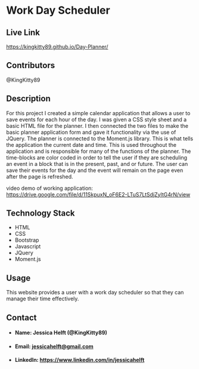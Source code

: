 # **Work Day Scheduler**

## **Live Link**

https://kingkitty89.github.io/Day-Planner/

## **Contributors**

@KingKitty89


## **Description**

For this project I created a simple calendar application that allows a user to save events for each hour of the day. I was given a CSS style sheet and a basic HTML file for the planner. I then connected the two files to make the basic planner application form and gave it functionality via the use of JQuery. The planner is connected to the Moment.js library. This is what tells the application the current date and time. This is used throughout the application and is responsible for many of the functions of the planner. The time-blocks are color coded in order to tell the user if they are scheduling an event in a block that is in the present, past, and or future. The user can save their events for the day and the event will remain on the page even after the page is refreshed. 

video demo of working application: https://drive.google.com/file/d/11SkpuxN_oF6E2-LTuS7LtSdjZyltG4rN/view


## **Technology Stack**
* HTML 
* CSS 
* Bootstrap
* Javascript
* JQuery
* Moment.js

## **Usage**

This website provides a user with a work day scheduler so that they can manage their time effectively.

## **Contact**
* #### **Name:** Jessica Helft (@KingKitty89)
* #### **Email:** [jessicahelft@gmail.com](jessicahelft@gmail.com)
* #### **LinkedIn:** https://www.linkedin.com/in/jessicahelft
